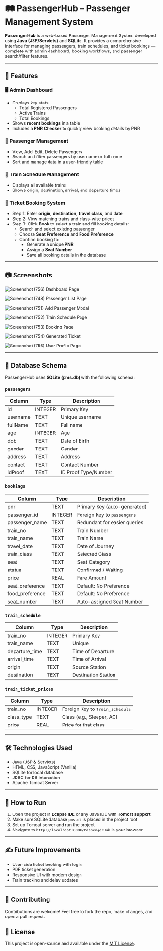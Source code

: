 # 🛤️ PassengerHub – Passenger Management System

**PassengerHub** is a web-based Passenger Management System developed using **Java (JSP/Servlets)** and **SQLite**. It provides a comprehensive interface for managing passengers, train schedules, and ticket bookings — complete with admin dashboard, booking workflows, and passenger search/filter features.

---

## 🚀 Features

### 🖥️ Admin Dashboard
- Displays key stats: 
  - Total Registered Passengers
  - Active Trains
  - Total Bookings
- Shows **recent bookings** in a table
- Includes a **PNR Checker** to quickly view booking details by PNR

### 👥 Passenger Management
- View, Add, Edit, Delete Passengers
- Search and filter passengers by username or full name
- Sort and manage data in a user-friendly table

### 🚆 Train Schedule Management
- Displays all available trains
- Shows origin, destination, arrival, and departure times

### 🎫 Ticket Booking System
- Step 1: Enter **origin**, **destination**, **travel class**, and **date**
- Step 2: View matching trains and class-wise prices
- Step 3: Click **Book** to select a train and fill booking details:
  - Search and select existing passenger
  - Choose **Seat Preference** and **Food Preference**
  - Confirm booking to:
    - Generate a unique **PNR**
    - Assign a **Seat Number**
    - Save all booking details in the database

---

## 📷 Screenshots

![Screenshot (756)](https://github.com/user-attachments/assets/ba9e2692-af27-441c-888a-c453719d7d7e)
Dashboard Page

![Screenshot (748)](https://github.com/user-attachments/assets/1d4bc859-8fa0-4a66-8acb-9cf4573fe2d7)
Passenger List Page

![Screenshot (751)](https://github.com/user-attachments/assets/7c14ebf5-bae2-4912-879e-e598704f2a26)
Add Passenger Modal

![Screenshot (752)](https://github.com/user-attachments/assets/d72b1455-8379-4003-8b83-48840aaddcc3)
Train Schedule Page

![Screenshot (753)](https://github.com/user-attachments/assets/52a39bea-1909-472c-a33c-4224ed079deb)
Booking Page

![Screenshot (754)](https://github.com/user-attachments/assets/ab22db50-8f70-49cc-b27f-b6830b2507d4)
Generated Ticket

![Screenshot (755)](https://github.com/user-attachments/assets/311acc2e-c15d-4758-9dd1-103662185164)
User Profile Page

---


## 🧩 Database Schema

PassengerHub uses **SQLite (pms.db)** with the following schema:

### `passengers`
| Column      | Type    | Description            |
|-------------|---------|------------------------|
| id          | INTEGER | Primary Key            |
| username    | TEXT    | Unique username        |
| fullName    | TEXT    | Full name              |
| age         | INTEGER | Age                    |
| dob         | TEXT    | Date of Birth          |
| gender      | TEXT    | Gender                 |
| address     | TEXT    | Address                |
| contact     | TEXT    | Contact Number         |
| idProof     | TEXT    | ID Proof Type/Number   |

### `bookings`
| Column            | Type    | Description                |
|-------------------|---------|----------------------------|
| pnr               | TEXT    | Primary Key (auto-generated) |
| passenger_id      | INTEGER | Foreign Key to `passengers` |
| passenger_name    | TEXT    | Redundant for easier queries |
| train_no          | TEXT    | Train Number                |
| train_name        | TEXT    | Train Name                  |
| travel_date       | TEXT    | Date of Journey             |
| train_class       | TEXT    | Selected Class              |
| seat              | TEXT    | Seat Category               |
| status            | TEXT    | Confirmed / Waiting         |
| price             | REAL    | Fare Amount                 |
| seat_preference   | TEXT    | Default: No Preference      |
| food_preference   | TEXT    | Default: No Preference      |
| seat_number       | TEXT    | Auto-assigned Seat Number   |

### `train_schedule`
| Column         | Type    | Description          |
|----------------|---------|----------------------|
| train_no       | INTEGER | Primary Key          |
| train_name     | TEXT    | Unique               |
| departure_time | TEXT    | Time of Departure    |
| arrival_time   | TEXT    | Time of Arrival      |
| origin         | TEXT    | Source Station       |
| destination    | TEXT    | Destination Station  |

### `train_ticket_prices`
| Column     | Type    | Description                     |
|------------|---------|---------------------------------|
| train_no   | INTEGER | Foreign Key to `train_schedule` |
| class_type | TEXT    | Class (e.g., Sleeper, AC)       |
| price      | REAL    | Price for that class            |

---

## 🛠️ Technologies Used

- Java (JSP & Servlets)
- HTML, CSS, JavaScript (Vanilla)
- SQLite for local database
- JDBC for DB interaction
- Apache Tomcat Server


---

## 📂 How to Run

1. Open the project in **Eclipse IDE** or any Java IDE with **Tomcat support**
2. Make sure SQLite database `pms.db` is placed in the project root
3. Set up Tomcat server and run the project
4. Navigate to `http://localhost:8080/PassengerHub` in your browser

---

## ✍️ Future Improvements

- User-side ticket booking with login
- PDF ticket generation
- Responsive UI with modern design
- Train tracking and delay updates

---

## 🤝 Contributing
Contributions are welcome! Feel free to fork the repo, make changes, and open a pull request.

## 📄 License
This project is open-source and available under the [MIT License](LICENSE).
